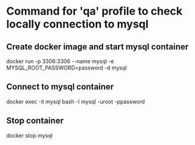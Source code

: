 # Command for 'qa' profile to check locally connection to mysql

## Create docker image and start mysql container
docker run -p 3306:3306 --name mysql -e MYSQL_ROOT_PASSWORD=password -d mysql

## Connect to mysql container 
docker exec -it mysql bash -l
mysql -uroot -ppassword

## Stop container
docker stop mysql